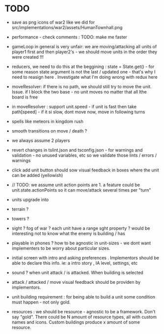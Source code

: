 

# TODO

* save as png icons of war2 like we did for src/implementations/war2/assets/HumanTownhall.png

* performance - check comments : TODO: make me faster

* gameLoop in general  is very unfair: we are moving/attacking all units of player1 first and then player2's - we should move units in the order they were created !!!

* reducers, we need to do this at the beggining : state = State.get()    -  for some reason state argument is not the last / updated one - that's why I need to reasign here . Investigate what I'm doing wrong with redux here

 * moveResolver: if there is no path, we should still try to move the unit. Issue. if I block the two base - no unit moves no matter that all lthe board is free

 * in moveResolver :  support unit.speed - if unit is fast then take path[speed] - if it si slow, dont move now, move in following turns

 * spells like meteors in kingdom rush

 * smooth transitions on move / death ? 

 * we always assume 2 players

* revert changes in tslint.json and tsconfig.json - for warnings and validation - no unused variables, etc so we validate those lints / errors / warnings

* click add unit button should sow visual feedback in boxes where the unit can be added (yellowish)

* // TODO: we assume unit action points are 1. a feature could be unit.state.actionPoints so it can move/attack several times per "turn"

* units upgrade into

* terrain ? 

* towers ? 

* sight ? fog of war ? each unit have a range sght property ? would be interesting not to know what the enemy is building / has

* playable in phones ? how to be agnostic in unit-sizes - we dont want implementers to be worry about particular sizes. 

* initial screen with intro and asking preferences . Implementors should be able to declare this info. ie: a intro story , IA level, settings, etc

* sound ? when unit attack / is attacked. When building is selected

* attack / attacked / move visual feedback should be providen by implementors. 

* unit building requirement : for being able to build a unit some condition must happen - not only gold. 


* resources : we should be resource - agnostic to be a framework. Don't say "gold". There could be N amount of resource types, all with custom names and icons. Custom buildings produce x amount of some resource.
